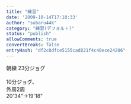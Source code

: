 ```yaml
---
title: "練習"
date: '2009-10-14T17:10:33'
author: "subaru44k"
category: "練習(デフォルト)"
status: "publish"
allowComments: true
convertBreaks: false
entryHash: "df2c8dfce5155cad821f4c40ece24206"
---
```

朝練 23分ジョグ<br>
<br>
10分ジョグ、<br>
外周2周<br>
20'34"→19'18"
